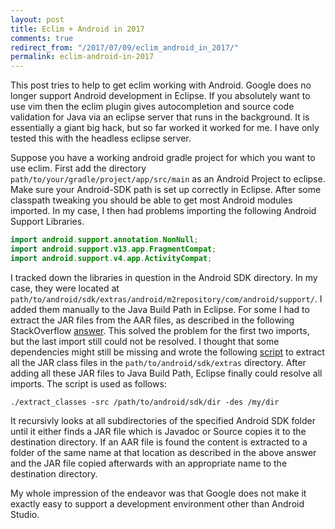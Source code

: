 ```yaml
---
layout: post
title: Eclim + Android in 2017
comments: true
redirect_from: "/2017/07/09/eclim_android_in_2017/"
permalink: eclim-android-in-2017
---
```


This post tries to help to get eclim working with Android. Google does no longer support Android development in Eclipse. If you
absolutely want to use vim then the eclim plugin gives autocompletion and source code validation for Java via an eclipse server that runs in the background.
It is essentially a giant big hack, but so far worked it worked for me. I have only tested this with the headless eclipse server.

Suppose you have a working android gradle project for which you want to use eclim. First add the directory `path/to/your/gradle/project/app/src/main` as an Android Project to eclipse. Make sure your Android-SDK path is set up correctly in Eclipse. After some classpath tweaking you should be able to get most Android modules imported.
In my case, I then had problems importing the following Android Support Libraries.

```java
import android.support.annotation.NonNull;
import android.support.v13.app.FragmentCompat;
import android.support.v4.app.ActivityCompat;
```

I tracked down the libraries in question in the Android SDK directory.
In my case, they were located at
`path/to/android/sdk/extras/android/m2repository/com/android/support/`. I added them manually to the Java Build Path in Eclipse.
For some I had to extract the JAR files from the AAR files, as described in the following StackOverflow
[answer](https://stackoverflow.com/questions/21417419/how-to-convert-aar-to-jar/21485222#21485222). This solved the problem for the
first two imports, but the last import still could not be resolved. I thought that some dependencies might still
be missing and wrote the following [script](https://gist.github.com/FiV0/ac63421b9c03cae277bd356393a70d29) to extract all
the JAR class files in the `path/to/android/sdk/extras` directory. After adding all these JAR files to Java Build Path, Eclipse finally could resolve
all imports. The script is used as follows:
```
./extract_classes -src /path/to/android/sdk/dir -des /my/dir
```
It recursivly looks at all subdirectories of the specified Android SDK folder until it either finds a JAR file which is Javadoc or Source copies it
to the destination directory. If an AAR file is found the content is extracted to a folder of the same name at that location as described in the above answer and
the JAR file copied afterwards with an appropriate name to the destination directory.


My whole impression of the endeavor was that Google does not make it exactly easy to support a development environment other than Android Studio.
